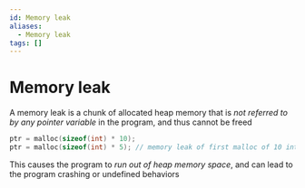 ```yaml
---
id: Memory leak
aliases:
  - Memory leak
tags: []
---
```


# Memory leak

A memory leak is a chunk of allocated heap memory that is _not referred to by any pointer variable_ in the program, and thus cannot be freed

```c
ptr = malloc(sizeof(int) * 10);
ptr = malloc(sizeof(int) * 5); // memory leak of first malloc of 10 ints
```

This causes the program to _run out of heap memory space_, and can lead to the program crashing or undefined behaviors
